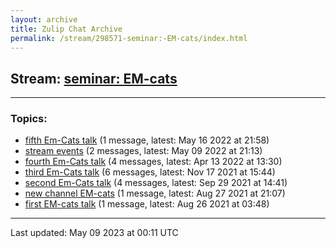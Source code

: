 ```yaml
---
layout: archive
title: Zulip Chat Archive
permalink: /stream/298571-seminar:-EM-cats/index.html
---
```


## Stream: [seminar: EM-cats](https://mattecapu.github.io/ct-zulip-archive/stream/298571-seminar:-EM-cats/index.html)
---

### Topics:

* [fifth Em-Cats talk](topic/topic_fifth.20Em-Cats.20talk.html) (1 message, latest: May 16 2022 at 21:58)
* [stream events](topic/topic_stream.20events.html) (2 messages, latest: May 09 2022 at 21:13)
* [fourth Em-Cats talk](topic/topic_fourth.20Em-Cats.20talk.html) (4 messages, latest: Apr 13 2022 at 13:30)
* [third Em-Cats talk](topic/topic_third.20Em-Cats.20talk.html) (6 messages, latest: Nov 17 2021 at 15:44)
* [second Em-Cats talk](topic/topic_second.20Em-Cats.20talk.html) (4 messages, latest: Sep 29 2021 at 14:41)
* [new channel EM-cats](topic/topic_new.20channel.20EM-cats.html) (1 message, latest: Aug 27 2021 at 21:07)
* [first EM-cats talk](topic/topic_first.20EM-cats.20talk.html) (1 message, latest: Aug 26 2021 at 03:48)

<hr><p>Last updated: May 09 2023 at 00:11 UTC</p>